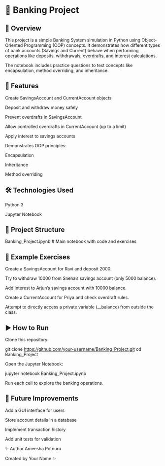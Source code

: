 # 🏦 Banking Project
## 📌 Overview

This project is a simple Banking System simulation in Python using Object-Oriented Programming (OOP) concepts.
It demonstrates how different types of bank accounts (Savings and Current) behave when performing operations like deposits, withdrawals, overdrafts, and interest calculations.

The notebook includes practice questions to test concepts like encapsulation, method overriding, and inheritance.

## 🚀 Features

Create SavingsAccount and CurrentAccount objects

Deposit and withdraw money safely

Prevent overdrafts in SavingsAccount

Allow controlled overdrafts in CurrentAccount (up to a limit)

Apply interest to savings accounts

Demonstrates OOP principles:

Encapsulation

Inheritance

Method overriding

## 🛠️ Technologies Used

Python 3

Jupyter Notebook

## 📂 Project Structure
Banking_Project.ipynb   # Main notebook with code and exercises

## 📖 Example Exercises

Create a SavingsAccount for Ravi and deposit 2000.

Try to withdraw 10000 from Sneha’s savings account (only 5000 balance).

Add interest to Arjun’s savings account with 10000 balance.

Create a CurrentAccount for Priya and check overdraft rules.

Attempt to directly access a private variable (__balance) from outside the class.

## ▶️ How to Run

Clone this repository:

git clone https://github.com/your-username/Banking_Project.git
cd Banking_Project


Open the Jupyter Notebook:

jupyter notebook Banking_Project.ipynb


Run each cell to explore the banking operations.

## 📌 Future Improvements

Add a GUI interface for users

Store account details in a database

Implement transaction history

Add unit tests for validation

✨ Author 
Ameesha Potnuru

Created by Your Name
 ✨
